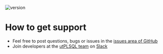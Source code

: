 ![version](https://img.shields.io/badge/version-v3.1.5.2724--develop-blue.svg)

# How to get support

- Feel free to post questions, bugs or issues in the [issues area of GitHub](https://github.com/utPLSQL/utPLSQL/issues)
- Join developers at the [utPLSQL team](http://utplsql-slack-invite.herokuapp.com) on [Slack](https://slack.com/)
